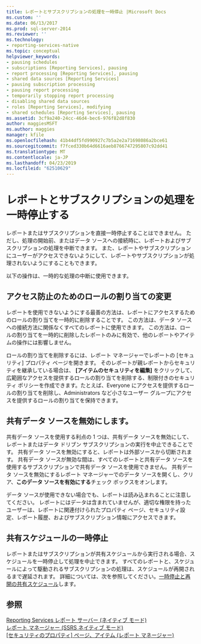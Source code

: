```yaml
---
title: レポートとサブスクリプションの処理を一時停止 |Microsoft Docs
ms.custom: ''
ms.date: 06/13/2017
ms.prod: sql-server-2014
ms.reviewer: ''
ms.technology:
- reporting-services-native
ms.topic: conceptual
helpviewer_keywords:
- pausing schedules
- subscriptions [Reporting Services], pausing
- report processing [Reporting Services], pausing
- shared data sources [Reporting Services]
- pausing subscription processing
- pausing report processing
- temporarily stopping report processing
- disabling shared data sources
- roles [Reporting Services], modifying
- shared schedules [Reporting Services], pausing
ms.assetid: 3cf9a240-24cc-46d4-bec6-976f82d8f830
author: maggiesMSFT
ms.author: maggies
manager: kfile
ms.openlocfilehash: 41b44df5fd990927c7b5a2e2a71698086a2bce61
ms.sourcegitcommit: f7fced330b64d6616aeb8766747295807c92dd41
ms.translationtype: MT
ms.contentlocale: ja-JP
ms.lasthandoff: 04/23/2019
ms.locfileid: "62510629"
---
```

# <a name="pause-report-and-subscription-processing"></a>レポートとサブスクリプションの処理を一時停止する
  レポートまたはサブスクリプションを直接一時停止することはできません。 ただし、処理の開始前、またはデータ ソースへの接続時に、レポートおよびサブスクリプションの処理を中断できます。 また、レポートやサブスクリプションにユーザーがアクセスできないようにして、レポートやサブスクリプションが処理されないようにすることもできます。  
  
 以下の操作は、一時的な処理の中断に使用できます。  
  
## <a name="modify-role-assignments-to-prevent-access"></a>アクセス防止のためのロールの割り当ての変更  
 レポートを使用できないようにする最善の方法は、レポートにアクセスするためのロールの割り当てを一時的に削除することです。 この方法は、データ ソースへの接続方法に関係なくすべてのレポートに使用できます。 この方法は、ロールの割り当てを一時的に削除したレポートのみに有効で、他のレポートやアイテムの操作には影響しません。  
  
 ロールの割り当てを削除するには、レポート マネージャーでレポートの [セキュリティ] プロパティ ページを開きます。 そのレポートが親レポートからセキュリティを継承している場合は、 **[アイテムのセキュリティを編集]** をクリックして、広範囲なアクセスを提供するロールの割り当てを削除する、制限付きのセキュリティ ポリシーを作成できます。たとえば、Everyone にアクセスを提供するロールの割り当てを削除し、Administrators など小さなユーザー グループにアクセスを提供するロールの割り当てを保持できます。  
  
## <a name="disable-a-shared-data-source"></a>共有データ ソースを無効にします。  
 共有データ ソースを使用する利点の 1 つは、共有データ ソースを無効にして、レポートまたはデータ ドリブン サブスクリプションの実行を中止できることです。 共有データ ソースを無効にすると、レポートは外部ソースから切断されます。 共有データ ソースが無効な間は、すべてのレポートと共有データ ソースを使用するサブスクリプションで共有データ ソースを使用できません。 共有データ ソースを無効にするレポート マネージャーでのデータ ソースを開くし、クリア、**このデータ ソースを有効にする**チェック ボックスをオンします。  
  
 データ ソースが使用できない場合でも、レポートは読み込まれることに注意してください。 レポートにはデータは含まれていませんが、適切な権限を持ったユーザーは、レポートに関連付けられたプロパティ ページ、セキュリティ設定、レポート履歴、およびサブスクリプション情報にアクセスできます。  
  
## <a name="pause-a-shared-schedule"></a>共有スケジュールの一時停止  
 レポートまたはサブスクリプションが共有スケジュールから実行される場合、スケジュールを一時停止して処理を中止できます。 すべてのレポートと、スケジュールによって駆動されるサブスクリプションの処理は、スケジュールが再開されるまで遅延されます。 詳細については、次を参照してください。[一時停止と再開の共有スケジュール](schedules.md)します。  
  
## <a name="see-also"></a>参照  
 [Reporting Services レポート サーバー (ネイティブ モード)](../report-server/reporting-services-report-server-native-mode.md)   
 [レポート マネージャー &#40;SSRS ネイティブ モード&#41;](../report-manager-ssrs-native-mode.md)   
 [[セキュリティのプロパティ] ページ、アイテム (レポート マネージャー)](../security-properties-page-items-report-manager.md)  
  
  
